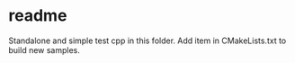 # readme

Standalone and simple test cpp in this folder. Add item in CMakeLists.txt to
build new samples.

